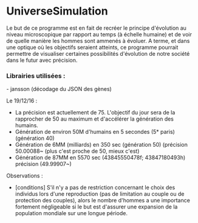 # UniverseSimulation


Le but de ce programme est en fait de recréer le principe
d'évolution au niveau microscopique par rapport au temps (à échelle humaine)
et de voir de quelle manière les hommes sont ammenés à évoluer.
A terme, et dans une optique où les objectifs seraient atteints, ce programme
pourrait permettre de visualiser certaines possibilités d'évolution de notre
société dans le futur avec précision.


<h3>Librairies utilisées :</h3>
- jansson (décodage du JSON des gènes)

Le 19/12/16 : 
- La précision est actuellement de 75. L'objectif du jour sera de la rapprocher de 50 au maximum et d'accélérer la génération des humains.
- Génération de environ 50M d'humains en 5 secondes (5* paris) (génération 40)
- Génération de 6MM (milliards) en 350 sec (génération 50) (précision 50.00088~ (plus c'est proche de 50, mieux c'est)
- Génération de 87MM en 5570 sec (43845550478f; 43847180493h) précision (49.99907~)

Observations :
 - [conditions] S'il n'y a pas de restriction concernant le choix des individus
 	lors d'une reproduction (pas de limitation au couple ou de protection des couples), alors
 	le nombre d'hommes a une importance fortement négligeable si le but est d'assurer
 	une expansion de la population mondiale sur une longue période.

 	
